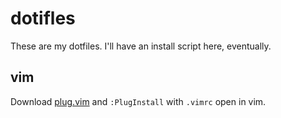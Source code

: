 # dotifles

These are my dotfiles. I'll have an install script here, eventually.

## vim

Download [plug.vim](https://github.com/junegunn/vim-plug) and `:PlugInstall` with `.vimrc` open in vim.
